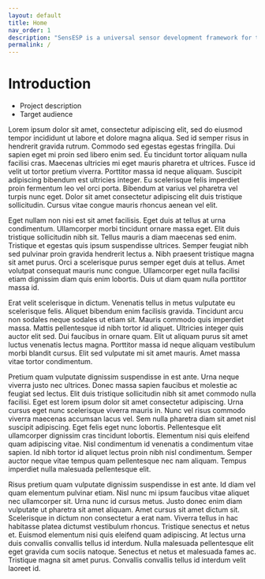 ```yaml
---
layout: default
title: Home
nav_order: 1
description: "SensESP is a universal sensor development framework for the ESP32 platform."
permalink: /
---
```

# Introduction

- Project description
- Target audience

Lorem ipsum dolor sit amet, consectetur adipiscing elit, sed do eiusmod tempor incididunt ut labore et dolore magna aliqua. Sed id semper risus in hendrerit gravida rutrum. Commodo sed egestas egestas fringilla. Dui sapien eget mi proin sed libero enim sed. Eu tincidunt tortor aliquam nulla facilisi cras. Maecenas ultricies mi eget mauris pharetra et ultrices. Fusce id velit ut tortor pretium viverra. Porttitor massa id neque aliquam. Suscipit adipiscing bibendum est ultricies integer. Eu scelerisque felis imperdiet proin fermentum leo vel orci porta. Bibendum at varius vel pharetra vel turpis nunc eget. Dolor sit amet consectetur adipiscing elit duis tristique sollicitudin. Cursus vitae congue mauris rhoncus aenean vel elit.

Eget nullam non nisi est sit amet facilisis. Eget duis at tellus at urna condimentum. Ullamcorper morbi tincidunt ornare massa eget. Elit duis tristique sollicitudin nibh sit. Tellus mauris a diam maecenas sed enim. Tristique et egestas quis ipsum suspendisse ultrices. Semper feugiat nibh sed pulvinar proin gravida hendrerit lectus a. Nibh praesent tristique magna sit amet purus. Orci a scelerisque purus semper eget duis at tellus. Amet volutpat consequat mauris nunc congue. Ullamcorper eget nulla facilisi etiam dignissim diam quis enim lobortis. Duis ut diam quam nulla porttitor massa id.

Erat velit scelerisque in dictum. Venenatis tellus in metus vulputate eu scelerisque felis. Aliquet bibendum enim facilisis gravida. Tincidunt arcu non sodales neque sodales ut etiam sit. Mauris commodo quis imperdiet massa. Mattis pellentesque id nibh tortor id aliquet. Ultricies integer quis auctor elit sed. Dui faucibus in ornare quam. Elit ut aliquam purus sit amet luctus venenatis lectus magna. Porttitor massa id neque aliquam vestibulum morbi blandit cursus. Elit sed vulputate mi sit amet mauris. Amet massa vitae tortor condimentum.

Pretium quam vulputate dignissim suspendisse in est ante. Urna neque viverra justo nec ultrices. Donec massa sapien faucibus et molestie ac feugiat sed lectus. Elit duis tristique sollicitudin nibh sit amet commodo nulla facilisi. Eget est lorem ipsum dolor sit amet consectetur adipiscing. Urna cursus eget nunc scelerisque viverra mauris in. Nunc vel risus commodo viverra maecenas accumsan lacus vel. Sem nulla pharetra diam sit amet nisl suscipit adipiscing. Eget felis eget nunc lobortis. Pellentesque elit ullamcorper dignissim cras tincidunt lobortis. Elementum nisi quis eleifend quam adipiscing vitae. Nisl condimentum id venenatis a condimentum vitae sapien. Id nibh tortor id aliquet lectus proin nibh nisl condimentum. Semper auctor neque vitae tempus quam pellentesque nec nam aliquam. Tempus imperdiet nulla malesuada pellentesque elit.

Risus pretium quam vulputate dignissim suspendisse in est ante. Id diam vel quam elementum pulvinar etiam. Nisl nunc mi ipsum faucibus vitae aliquet nec ullamcorper sit. Urna nunc id cursus metus. Justo donec enim diam vulputate ut pharetra sit amet aliquam. Amet cursus sit amet dictum sit. Scelerisque in dictum non consectetur a erat nam. Viverra tellus in hac habitasse platea dictumst vestibulum rhoncus. Tristique senectus et netus et. Euismod elementum nisi quis eleifend quam adipiscing. At lectus urna duis convallis convallis tellus id interdum. Nulla malesuada pellentesque elit eget gravida cum sociis natoque. Senectus et netus et malesuada fames ac. Tristique magna sit amet purus. Convallis convallis tellus id interdum velit laoreet id.
